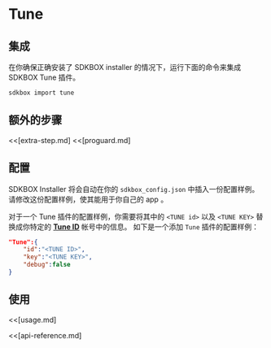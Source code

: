 <!--
Include Base: /Users/niteluo/Projects/store/doc/en/src/tune/v3-cpp
-->

# Tune

## 集成
在你确保正确安装了 SDKBOX installer 的情况下，运行下面的命令来集成 SDKBOX Tune 插件。
```bash
sdkbox import tune
```

## 额外的步骤
<<[extra-step.md]
<<[proguard.md]

## 配置
SDKBOX Installer 将会自动在你的 `sdkbox_config.json` 中插入一份配置样例。请修改这份配置样例，使其能用于你自己的 app 。

对于一个 Tune 插件的配置样例，你需要将其中的 `<TUNE id>` 以及 `<TUNE KEY>` 替换成你特定的 [__Tune ID__](http://vungle.com) 帐号中的信息。
如下是一个添加 `Tune` 插件的配置样例：
```json
"Tune":{
    "id":"<TUNE ID>",
    "key":"<TUNE KEY>",
    "debug":false
}
```

## 使用
<<[usage.md]

<<[api-reference.md]
